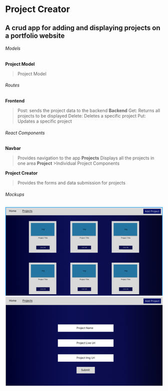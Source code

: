 # Project Creator
## A crud app for adding and displaying projects on a portfolio website


###### Models
**Project Model**
> Project Model 


###### Routes
**Frontend**
>Post: sends the project data to the backend
**Backend**
>Get: Returns all projects to be displayed
>Delete: Deletes a specific project
>Put: Updates a specific project
###### React Components
**Navbar**
>Provides navigation to the app
**Projects**
>Displays all the projects in one area
    **Project** 
    >Individual Project Components 

**Project Creator**
>Provides the forms and data submission for projects


###### Mockups
![project show page](/assets/images/ShowProject.png)
![project add page](/assets/images/AddProject.png)
